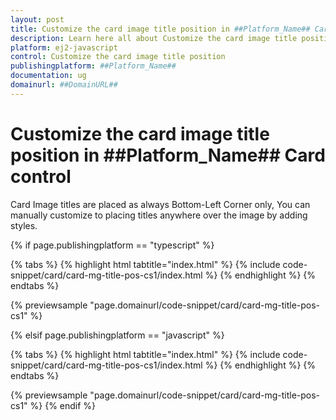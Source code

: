 ```yaml
---
layout: post
title: Customize the card image title position in ##Platform_Name## Card control | Syncfusion
description: Learn here all about Customize the card image title position in Syncfusion ##Platform_Name## Card control of Syncfusion Essential JS 2 and more.
platform: ej2-javascript
control: Customize the card image title position 
publishingplatform: ##Platform_Name##
documentation: ug
domainurl: ##DomainURL##
---
```


# Customize the card image title position in ##Platform_Name## Card control

Card Image titles are placed as always Bottom-Left Corner only, You can manually customize to placing titles anywhere over the image by adding styles.

{% if page.publishingplatform == "typescript" %}

 {% tabs %}
{% highlight html tabtitle="index.html" %}
{% include code-snippet/card/card-mg-title-pos-cs1/index.html %}
{% endhighlight %}
{% endtabs %}
        
{% previewsample "page.domainurl/code-snippet/card/card-mg-title-pos-cs1" %}

{% elsif page.publishingplatform == "javascript" %}

{% tabs %}
{% highlight html tabtitle="index.html" %}
{% include code-snippet/card/card-mg-title-pos-cs1/index.html %}
{% endhighlight %}
{% endtabs %}

{% previewsample "page.domainurl/code-snippet/card/card-mg-title-pos-cs1" %}
{% endif %}
